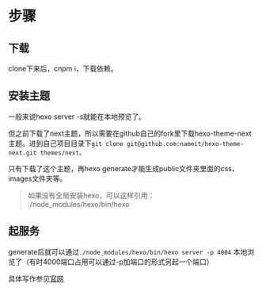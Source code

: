 # 步骤

## 下载

clone下来后，cnpm i，下载依赖。

## 安装主题

一般来说hexo server -s就能在本地预览了。

但之前下载了next主题，所以需要在github自己的fork里下载hexo-theme-next主题。进到自己项目目录下```git clone git@github.com:nameit/hexo-theme-next.git themes/next。```

只有下载了这个主题，再hexo generate才能生成public文件夹里面的css、images文件夹等。

> 如果没有全局安装hexo，可以这样引用： ./node_modules/hexo/bin/hexo

## 起服务

generate后就可以通过```./node_modules/hexo/bin/hexo server -p 4004```  本地浏览了（有时4000端口占用可以通过-p加端口的形式另起一个端口）

具体写作参见[官网](https://hexo.io/zh-cn/docs/writing)